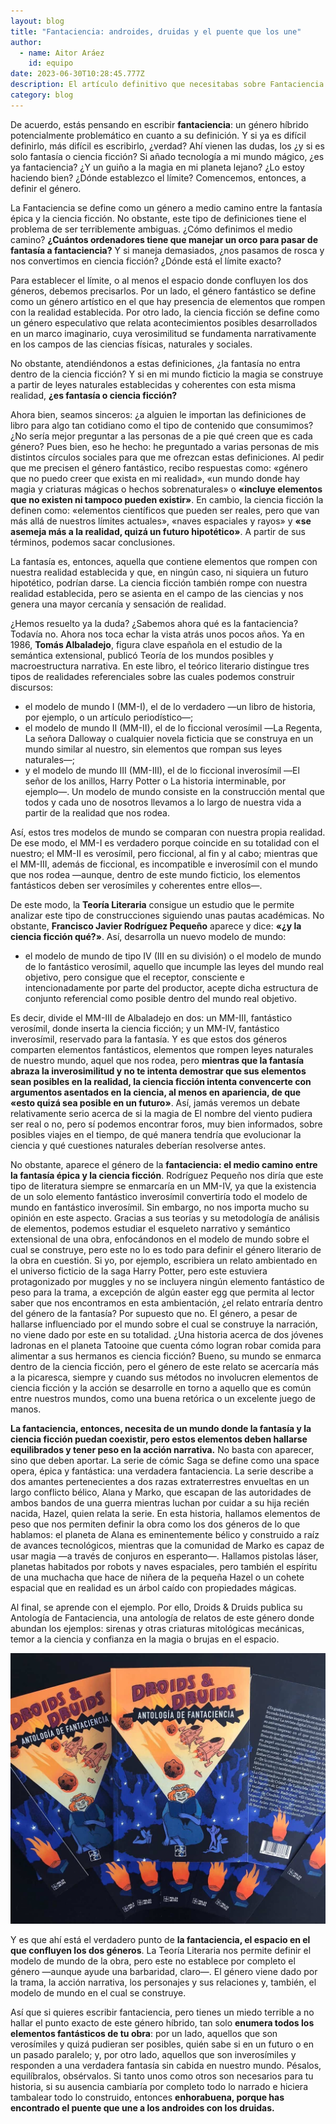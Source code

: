 ```yaml
---
layout: blog
title: "Fantaciencia: androides, druidas y el puente que los une"
author:
  - name: Aitor Aráez
    id: equipo
date: 2023-06-30T10:28:45.777Z
description: El artículo definitivo que necesitabas sobre Fantaciencia
category: blog
---
```

De acuerdo, estás pensando en escribir **fantaciencia**: un género híbrido potencialmente problemático en cuanto a su definición. Y si ya es difícil definirlo, más difícil es escribirlo, ¿verdad? Ahí vienen las dudas, los ¿y si es solo fantasía o ciencia ficción? Si añado tecnología a mi mundo mágico, ¿es ya fantaciencia? ¿Y un guiño a la magia en mi planeta lejano? ¿Lo estoy haciendo bien? ¿Dónde establezco el límite? Comencemos, entonces, a definir el género.

La Fantaciencia se define como un género a medio camino entre la fantasía épica y la ciencia ficción. No obstante, este tipo de definiciones tiene el problema de ser terriblemente ambiguas. ¿Cómo definimos el medio camino? **¿Cuántos ordenadores tiene que manejar un orco para pasar de fantasía a fantaciencia?** Y si maneja demasiados, ¿nos pasamos de rosca y nos convertimos en ciencia ficción? ¿Dónde está el límite exacto?

Para establecer el límite, o al menos el espacio donde confluyen los dos géneros, debemos precisarlos. Por un lado, el género fantástico se define como un género artístico en el que hay presencia de elementos que rompen con la realidad establecida. Por otro lado, la ciencia ficción se define como un género especulativo que relata acontecimientos posibles desarrollados en un marco imaginario, cuya verosimilitud se fundamenta narrativamente en los campos de las ciencias físicas, naturales y sociales.

No obstante, atendiéndonos a estas definiciones, ¿la fantasía no entra dentro de la ciencia ficción? Y si en mi mundo ficticio la magia se construye a partir de leyes naturales establecidas y coherentes con esta misma realidad, **¿es fantasía o ciencia ficción?**

Ahora bien, seamos sinceros: ¿a alguien le importan las definiciones de libro para algo tan cotidiano como el tipo de contenido que consumimos? ¿No sería mejor preguntar a las personas de a pie qué creen que es cada género? Pues bien, eso he hecho: he preguntado a varias personas de mis distintos círculos sociales para que me ofrezcan estas definiciones. Al pedir que me precisen el género fantástico, recibo respuestas como: «género que no puedo creer que exista en mi realidad», «un mundo donde hay magia y criaturas mágicas o hechos sobrenaturales» o **«incluye elementos que no existen ni tampoco pueden existir»**. En cambio, la ciencia ficción la definen como: «elementos científicos que pueden ser reales, pero que van más allá de nuestros límites actuales», «naves espaciales y rayos» y **«se asemeja más a la realidad, quizá un futuro hipotético»**. A partir de sus términos, podemos sacar conclusiones.

La fantasía es, entonces, aquella que contiene elementos que rompen con nuestra realidad establecida y que, en ningún caso, ni siquiera un futuro hipotético, podrían darse. La ciencia ficción también rompe con nuestra realidad establecida, pero se asienta en el campo de las ciencias y nos genera una mayor cercanía y sensación de realidad. 

¿Hemos resuelto ya la duda? ¿Sabemos ahora qué es la fantaciencia? Todavía no. Ahora nos toca echar la vista atrás unos pocos años. Ya en 1986, **Tomás Albaladejo**, figura clave española en el estudio de la semántica extensional, publicó Teoría de los mundos posibles y macroestructura narrativa. En este libro, el teórico literario distingue tres tipos de realidades referenciales sobre las cuales podemos construir discursos: 

* el modelo de mundo I (MM-I), el de lo verdadero ―un libro de historia, por ejemplo, o un artículo periodístico―; 
* el modelo de mundo II (MM-II), el de lo ficcional verosímil ―La Regenta, La señora Dalloway o cualquier novela ficticia que se construya en un mundo similar al nuestro, sin elementos que rompan sus leyes naturales―; 
* y el modelo de mundo III (MM-III), el de lo ficcional inverosímil ―El señor de los anillos, Harry Potter o La historia interminable, por ejemplo―. Un modelo de mundo consiste en la construcción mental que todos y cada uno de nosotros llevamos a lo largo de nuestra vida a partir de la realidad que nos rodea. 

Así, estos tres modelos de mundo se comparan con nuestra propia realidad. De ese modo, el MM-I es verdadero porque coincide en su totalidad con el nuestro; el MM-II es verosímil, pero ficcional, al fin y al cabo; mientras que el MM-III, además de ficcional, es incompatible e inverosímil con el mundo que nos rodea ―aunque, dentro de este mundo ficticio, los elementos fantásticos deben ser verosímiles y coherentes entre ellos―.

De este modo, la **Teoría Literaria** consigue un estudio que le permite analizar este tipo de construcciones siguiendo unas pautas académicas. No obstante, **Francisco Javier Rodríguez Pequeño** aparece y dice: **«¿y la ciencia ficción qué?»**. Así, desarrolla un nuevo modelo de mundo: 

* el modelo de mundo de tipo IV (III en su división) o el modelo de mundo de lo fantástico verosímil, aquello que incumple las leyes del mundo real objetivo, pero consigue que el receptor, consciente e intencionadamente por parte del productor, acepte dicha estructura de conjunto referencial como posible dentro del mundo real objetivo. 

Es decir, divide el MM-III de Albaladejo en dos: un MM-III, fantástico verosímil, donde inserta la ciencia ficción; y un MM-IV, fantástico inverosímil, reservado para la fantasía. Y es que estos dos géneros comparten elementos fantásticos, elementos que rompen leyes naturales de nuestro mundo, aquel que nos rodea, pero **mientras que la fantasía abraza la inverosimilitud y no te intenta demostrar que sus elementos sean posibles en la realidad, la ciencia ficción intenta convencerte con argumentos asentados en la ciencia, al menos en apariencia, de que «esto quizá sea posible en un futuro»**. Así, jamás veremos un debate relativamente serio acerca de si la magia de El nombre del viento pudiera ser real o no, pero sí podemos encontrar foros, muy bien informados, sobre posibles viajes en el tiempo, de qué manera tendría que evolucionar la ciencia y qué cuestiones naturales deberían resolverse antes.

No obstante, aparece el género de la **fantaciencia: el medio camino entre la fantasía épica y la ciencia ficción**. Rodríguez Pequeño nos diría que este tipo de literatura siempre se enmarcaría en un MM-IV, ya que la existencia de un solo elemento fantástico inverosímil convertiría todo el modelo de mundo en fantástico inverosímil. Sin embargo, no nos importa mucho su opinión en este aspecto. Gracias a sus teorías y su metodología de análisis de elementos, podemos estudiar el esqueleto narrativo y semántico extensional de una obra, enfocándonos en el modelo de mundo sobre el cual se construye, pero este no lo es todo para definir el género literario de la obra en cuestión. Si yo, por ejemplo, escribiera un relato ambientado en el universo ficticio de la saga Harry Potter, pero este estuviera protagonizado por muggles y no se incluyera ningún elemento fantástico de peso para la trama, a excepción de algún easter egg que permita al lector saber que nos encontramos en esta ambientación, ¿el relato entraría dentro del género de la fantasía? Por supuesto que no. El género, a pesar de hallarse influenciado por el mundo sobre el cual se construye la narración, no viene dado por este en su totalidad. ¿Una historia acerca de dos jóvenes ladronas en el planeta Tatooine que cuenta cómo logran robar comida para alimentar a sus hermanos es ciencia ficción? Bueno, su mundo se enmarca dentro de la ciencia ficción, pero el género de este relato se acercaría más a la picaresca, siempre y cuando sus métodos no involucren elementos de ciencia ficción y la acción se desarrolle en torno a aquello que es común entre nuestros mundos, como una buena retórica o un excelente juego de manos.

**La fantaciencia, entonces, necesita de un mundo donde la fantasía y la ciencia ficción puedan coexistir, pero estos elementos deben hallarse equilibrados y tener peso en la acción narrativa.** No basta con aparecer, sino que deben aportar. La serie de cómic Saga se define como una space opera, épica y fantástica: una verdadera fantaciencia. La serie describe a dos amantes pertenecientes a dos razas extraterrestres envueltas en un largo conflicto bélico, Alana y Marko, que escapan de las autoridades de ambos bandos de una guerra mientras luchan por cuidar a su hija recién nacida, Hazel, quien relata la serie. En esta historia, hallamos elementos de peso que nos permiten definir la obra como los dos géneros de lo que hablamos: el planeta de Alana es eminentemente bélico y construido a raíz de avances tecnológicos, mientras que la comunidad de Marko es capaz de usar magia ―a través de conjuros en esperanto―. Hallamos pistolas láser, planetas habitados por robots y naves espaciales, pero también el espíritu de una muchacha que hace de niñera de la pequeña Hazel o un cohete espacial que en realidad es un árbol caído con propiedades mágicas.

Al final, se aprende con el ejemplo. Por ello, Droids & Druids publica su Antología de Fantaciencia, una antología de relatos de este género donde abundan los ejemplos: sirenas y otras criaturas mitológicas mecánicas, temor a la ciencia y confianza en la magia o brujas en el espacio.



![Foto de nuestra antologia de Fantaciencia](/public/images/low-res.jpg "Puedes conseguirla en nuestra tienda.")



Y es que ahí está el verdadero punto de **la fantaciencia, el espacio en el que confluyen los dos géneros**. La Teoría Literaria nos permite definir el modelo de mundo de la obra, pero este no establece por completo el género ―aunque ayude una barbaridad, claro―. El género viene dado por la trama, la acción narrativa, los personajes y sus relaciones y, también, el modelo de mundo en el cual se construye.

Así que si quieres escribir fantaciencia, pero tienes un miedo terrible a no hallar el punto exacto de este género híbrido, tan solo **enumera todos los elementos fantásticos de tu obra**: por un lado, aquellos que son verosímiles y quizá pudieran ser posibles, quién sabe si en un futuro o en un pasado paralelo; y, por otro lado, aquellos que son inverosímiles y responden a una verdadera fantasía sin cabida en nuestro mundo. Pésalos, equilíbralos, obsérvalos. Si tanto unos como otros son necesarios para tu historia, si su ausencia cambiaría por completo todo lo narrado e hiciera tambalear todo lo construido, entonces **enhorabuena, porque has encontrado el puente que une a los androides con los druidas.**